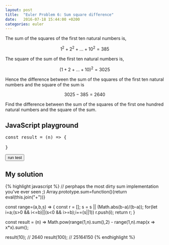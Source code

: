 ```yaml
---
layout: post
title:  "Euler Problem 6: Sum square difference"
date:   2016-07-18 15:44:00 +0200
categories: euler
---
```

The sum of the squares of the first ten natural numbers is,

$$1^2+2^2+...+10^2=385$$

The square of the sum of the first ten natural numbers is,

$$(1+2+...+10)^2=3025$$

Hence the difference between the sum of the squares of the first ten natural numbers and the square of the sum is 

$$3025 − 385 = 2640$$

Find the difference between the sum of the squares of the first one hundred natural numbers and the square of the sum.

## JavaScript playground

<pre class="edit" id="editor0">
const result = (n) => {

}
</pre>
<button class="test" id="buttonTest0"> run test </button>
<script type="text/html" class="test" id="test0">
(result(10) == 2640 && result(100) == 25164150)
</script>
## My solution
<div class="spoiler">
{% highlight javascript %}
// perphaps the most dirty sum implementation you've ever seen ;)
Array.prototype.sum=function(){return eval(this.join("+"))}

const range=(a,b,s) => {
    const r = [];
    s = s || (Math.abs(b-a)/(b-a));
    for(let i=a;(s>0 && i<=b)||(s<0 && i>=b);i+=(s||1)) r.push(i);
    return r;
}

const result = (n) => Math.pow(range(1,n).sum(),2) - range(1,n).map(x => x*x).sum();

result(10);  // 2640
result(100); // 25164150
{% endhighlight %}
</div>